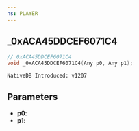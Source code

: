 ```yaml
---
ns: PLAYER
---
```

## _0xACA45DDCEF6071C4

```c
// 0xACA45DDCEF6071C4
void _0xACA45DDCEF6071C4(Any p0, Any p1);
```

```
NativeDB Introduced: v1207
```

## Parameters
* **p0**:
* **p1**:

